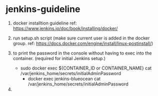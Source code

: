 # jenkins-guideline

01. docker installtion guideline ref: https://www.jenkins.io/doc/book/installing/docker/

01. run setup.sh script (make sure current user is added in the docker group. ref: https://docs.docker.com/engine/install/linux-postinstall/)

03.  to print the password in the console without having to exec into the container. (required for initial Jenkins setup.)
     - sudo docker exec ${CONTAINER_ID or CONTAINER_NAME} cat /var/jenkins_home/secrets/initialAdminPassword
         - docker exec jenkins-blueocean cat /var/jenkins_home/secrets/initialAdminPassword

04. 